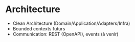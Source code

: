 # Architecture
- Clean Architecture (Domain/Application/Adapters/Infra)
- Bounded contexts futurs
- Communication: REST (OpenAPI), events (à venir)
